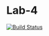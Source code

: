 # Lab-4
[![Build Status](https://travis-ci.org/moguchev/Lab-4.svg?branch=master)](https://travis-ci.org/moguchev/Lab-4)

